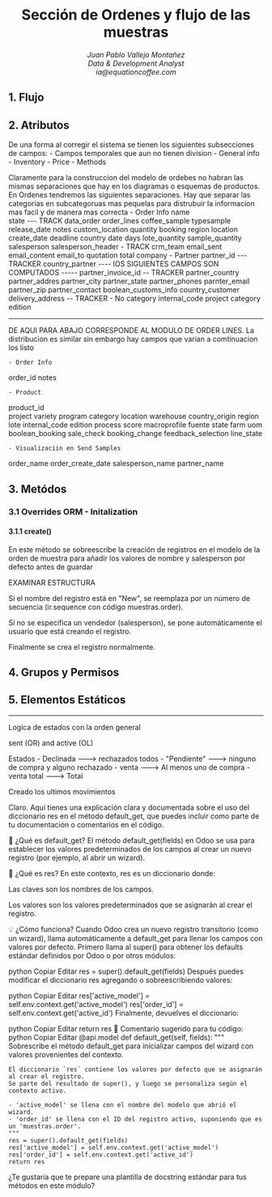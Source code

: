 <div align="center">
<h1> Sección de Ordenes y flujo de las muestras
</div>
<div align="center">
    <em>Juan Pablo Vallejo Montañez</em><br>
    <em>Data & Development Analyst</em><br>
    <em>ia@equationcoffee.com</em>
</div>


## 1. Flujo


## 2. Atributos
De una forma al corregir el sistema se tienen los siguientes subsecciones de campos:
    - Campos temporales que aun no tienen division
    - General info 
    - Inventory
    - Price
    - Methods


Claramente para la construccion del modelo de ordebes no habran las mismas separaciones que hay en los diagramas o esquemas de productos.
En Ordenes tendremos las siguientes separaciones. Hay que separar las categorias en subcategoruas mas pequelas para distrubuir la informacion mas facil y de manera mas correcta
    - Order Info
name  
state    --- TRACK
data_order 
order_lines 
coffee_sample
typesample
release_date
notes
custom_location
quantity
booking
region
location
create_date
deadline
country
date
days
lote_quantity
sample_quantity
salesperson
salesperson_header  - TRACK
crm_team
email_sent
email_content
email_to
quotation
total
company
    - Partner 
partner_id   --- TRACKER 
country_partner
---- lOS SIGUIENTES CAMPOS SON COMPUTADOS -----
partner_invoice_id  -- TRACKER 
partner_country
partner_addres
partner_city
partner_state
partner_phones
parnter_email
partner_zip
partner_contact
boolean_customs_info
country_customer
delivery_address  -- TRACKER 
    - No category
internal_code
project
category
edition


-----------------------------------------
DE AQUI PARA ABAJO CORRESPONDE AL MODULO DE ORDER LINES. La distribucion es similar sin embargo hay campos que varian a comtinuacion los listo

    - Order Info 
order_id
notes


    - Product
product_id  
project 
variety
program
category
location
warehouse
country_origin
region 
lote
internal_code
edition
process
score
macroprofile
fuente
state
farm
uom
boolean_booking
sale_check
booking_change
feedback_selection
line_state

    - Visualizaciin en Send Samples
order_name
order_create_date
salesperson_name
partner_name    





## 3. Metódos

### 3.1 Overrides ORM - Initalization

#### 3.1.1 create()

En este método se sobreescribe la creación de registros en el modelo de la orden de muestra para añadir los valores de nombre y salesperson por defecto antes de guardar 

EXAMINAR ESTRUCTURA

Si el nombre del registro está en "New", se reemplaza por un número de secuencia (ir.sequence con código muestras.order).

Si no se especifica un vendedor (salesperson), se pone automáticamente el usuario que está creando el registro.

Finalmente se crea el registro normalmente.


## 4. Grupos y Permisos 


## 5. Elementos Estáticos


---------------
Logica de estados con la orden general 

sent (OR) and active (OL) 

Estados - Declinada ---> rechazados todos
        - "Pendiente"  ---> ninguno de compra y alguno rechazado
        - venta ---> Al menos uno de compra 
        - venta total  ---> Total

Creado los ultimos movimientos 



Claro. Aquí tienes una explicación clara y documentada sobre el uso del diccionario res en el método default_get, que puedes incluir como parte de tu documentación o comentarios en el código.

📘 ¿Qué es default_get?
El método default_get(fields) en Odoo se usa para establecer los valores predeterminados de los campos al crear un nuevo registro (por ejemplo, al abrir un wizard).

📌 ¿Qué es res?
En este contexto, res es un diccionario donde:

Las claves son los nombres de los campos.

Los valores son los valores predeterminados que se asignarán al crear el registro.

💡 ¿Cómo funciona?
Cuando Odoo crea un nuevo registro transitorio (como un wizard), llama automáticamente a default_get para llenar los campos con valores por defecto.
Primero llama al super() para obtener los defaults estándar definidos por Odoo o por otros módulos:

python
Copiar
Editar
res = super().default_get(fields)
Después puedes modificar el diccionario res agregando o sobreescribiendo valores:

python
Copiar
Editar
res['active_model'] = self.env.context.get('active_model')
res['order_id'] = self.env.context.get('active_id')
Finalmente, devuelves el diccionario:

python
Copiar
Editar
return res
📝 Comentario sugerido para tu código:
python
Copiar
Editar
@api.model
def default_get(self, fields):
    """
    Sobrescribe el método default_get para inicializar campos del wizard con valores
    provenientes del contexto.

    El diccionario `res` contiene los valores por defecto que se asignarán al crear el registro.
    Se parte del resultado de super(), y luego se personaliza según el contexto activo.

    - 'active_model' se llena con el nombre del modelo que abrió el wizard.
    - 'order_id' se llena con el ID del registro activo, suponiendo que es un 'muestras.order'.
    """
    res = super().default_get(fields)
    res['active_model'] = self.env.context.get('active_model')
    res['order_id'] = self.env.context.get('active_id')
    return res
¿Te gustaría que te prepare una plantilla de docstring estándar para tus métodos en este módulo?